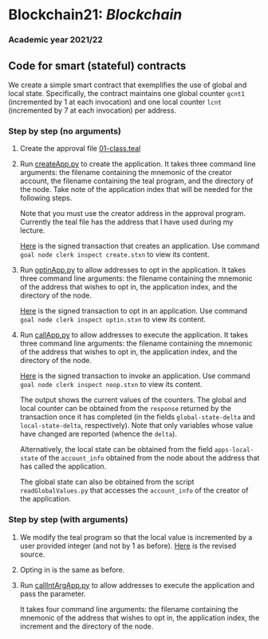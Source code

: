 # Blockchain21: *Blockchain* #
### Academic year 2021/22 ###

## Code for smart (stateful) contracts  ##

We create a simple smart contract that exemplifies the use of global and local state.
Specifically, the contract maintains one global counter ```gcnt1``` (incremented by 1 at each invocation)
and one local counter ```lcnt``` (incremented by 7 at each invocation) per address.

### Step by step (no arguments) ###

1. Create the approval file [01-class.teal](01-class.teal)
2. Run [createApp.py](createApp.py) to create the application.
    It takes three command line arguments: the filename containing the mnemonic of the creator account,
        the filename containing the teal program, and the directory of the node.
    Take note of the application index that will be needed for the following steps.

    Note that you must use the creator address in the approval program. Currently the teal file  has the address
    that I have used during my lecture.

    [Here](./TX/create.stxn) is the signed transaction that creates an application.
    Use command ```goal node clerk inspect create.stxn``` to view its content.

2. Run [optinApp.py](optinApp.py) to allow addresses to opt in the application.
    It takes three command line arguments: the filename containing the mnemonic of the address
    that wishes to opt in, the application index, and the directory of the node.

    [Here](./TX/optin.stxn) is the signed transaction to opt in an application.
    Use command ```goal node clerk inspect optin.stxn``` to view its content.
    
3. Run [callApp.py](callApp.py) to allow addresses to execute the application.
    It takes three command line arguments: the filename containing the mnemonic of the address
    that wishes to opt in, the application index, and the directory of the node.
    
    [Here](./TX/noop.stxn) is the signed transaction to invoke an application.
    Use command ```goal node clerk inspect noop.stxn``` to view its content.

    The output shows the current values of the counters.
    The global and local counter can be obtained from the ```response``` returned by the transaction once it 
    has completed (in the fields ```global-state-delta``` and ```local-state-delta```, respectively).
    Note that only variables whose value have changed are reported (whence the ```delta```).

    Alternatively, the local state can be obtained from the field ```apps-local-state``` of the 
    ```account_info``` obtained from the node about the address that has called the application.

    The global state can also be obtained from the script ```readGlobalValues.py``` that accesses 
    the ```account_info``` of the creator of the application.

### Step by step (with arguments) ###

1.  We modify the teal program so that the local value is incremented by a user provided 
integer (and not by 1 as before). [Here](02-class.teal) is the revised source.

2. Opting in is the same as before.

3. Run [callIntArgApp.py](callIntArgApp.py) to allow addresses to execute the application
    and pass the parameter.

    It takes four command line arguments: the filename containing the mnemonic of the address
    that wishes to opt in, the application index, the increment and the directory of the node.
    
